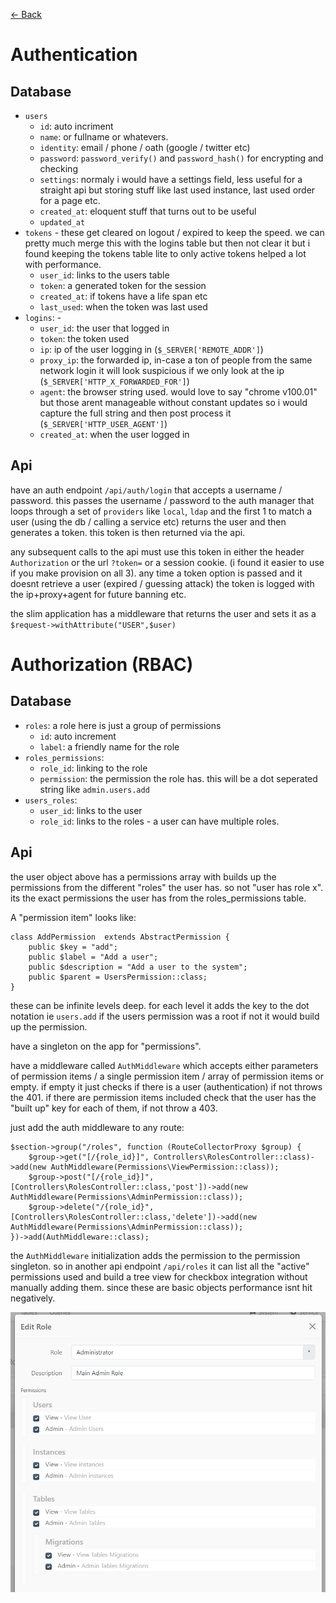 [<- Back](../readme.md)
# Authentication
 
## Database

- `users`
    - `id`: auto incriment
    - `name`: or fullname or whatevers. 
    - `identity`: email / phone / oath (google / twitter etc)
    - `password`: `password_verify()` and `password_hash()` for encrypting and checking
    - `settings`: normaly i would have a settings field, less useful for a straight api but storing stuff like last used instance, last used order for a page etc.
    - `created_at`: eloquent stuff that turns out to be useful
    - `updated_at`
- `tokens` - these get cleared on logout / expired to keep the speed. we can pretty much merge this with the logins table but then not clear it but i found keeping the tokens table lite to only active tokens helped a lot with performance. 
  - `user_id`: links to the users table
  - `token`: a generated token for the session
  - `created_at`: if tokens have a life span etc
  - `last_used`: when the token was last used
- `logins`: - 
  - `user_id`: the user that logged in
  - `token`: the token used
  - `ip`: ip of the user logging in (`$_SERVER['REMOTE_ADDR']`)
  - `proxy_ip`: the forwarded ip, in-case a ton of people from the same network login it will look suspicious if we only look at the ip (`$_SERVER['HTTP_X_FORWARDED_FOR']`)
  - `agent`: the browser string used. would love to say "chrome v100.01" but those arent manageable without constant updates so i would capture the full string and then post process it (`$_SERVER['HTTP_USER_AGENT']`)
  - `created_at`: when the user logged in


## Api

have an auth endpoint `/api/auth/login` that accepts a username / password. this passes the username / password to the auth manager that loops through a set of `providers` like `local`, `ldap` and the first 1 to match a user (using the db / calling a service etc)  returns the user and then generates a token. this token is then returned via the api. 

any subsequent calls to the api must use this token in either the header `Authorization` or the url `?token=` or a session cookie. (i found it easier to use if you make provision on all 3). any time a token option is passed and it doesnt retrieve a user (expired / guessing attack) the token is logged with the ip+proxy+agent for future banning etc. 

the slim application has a middleware that returns the user and sets it as a `$request->withAttribute("USER",$user)` 


# Authorization (RBAC)

## Database

- `roles`: a role here is just a group of permissions
  - `id`: auto increment
  - `label`: a friendly name for the role
- `roles_permissions`: 
  - `role_id`: linking to the role
  - `permission`: the permission the role has. this will be a dot seperated string like `admin.users.add` 
- `users_roles`:
  - `user_id`: links to the user
  - `role_id`: links to the roles - a user can have multiple roles. 

## Api

the user object above has a permissions array with builds up the permissions from the different "roles" the user has. so not "user has role x". its the exact permissions the user has from the roles_permissions table. 

A "permission item" looks like:
```
class AddPermission  extends AbstractPermission {
    public $key = "add";
    public $label = "Add a user";
    public $description = "Add a user to the system";
    public $parent = UsersPermission::class;
}
```
these can be infinite levels deep. for each level it adds the key to the dot notation ie `users.add` if the users permission was a root if not it would build up the permission. 

have a singleton on the app for "permissions". 

have a middleware called `AuthMiddleware` which accepts either parameters of permission items / a single permission item / array of permission items or empty. if empty it just checks if there is a user (authentication) if not throws the 401. if there are permission items included check that the user has the "built up" key for each of them, if not throw a 403. 

just add the auth middleware to any route:
```
$section->group("/roles", function (RouteCollectorProxy $group) {
    $group->get("[/{role_id}]", Controllers\RolesController::class)->add(new AuthMiddleware(Permissions\ViewPermission::class));
    $group->post("[/{role_id}]", [Controllers\RolesController::class,'post'])->add(new AuthMiddleware(Permissions\AdminPermission::class));
    $group->delete("/{role_id}", [Controllers\RolesController::class,'delete'])->add(new AuthMiddleware(Permissions\AdminPermission::class));
})->add(AuthMiddleware::class);
```

the `AuthMiddleware` initialization adds the permission to the permission singleton. so in another api endpoint `/api/roles` it can list all the "active" permissions used and build a tree view for checkbox integration without manually adding them. since these are basic objects performance isnt hit negatively. 

![img_1.png](role_permissions.png)

